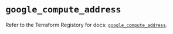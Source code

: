 # `google_compute_address`

Refer to the Terraform Registory for docs: [`google_compute_address`](https://registry.terraform.io/providers/hashicorp/google-beta/4.80.0/docs/resources/google_compute_address).
